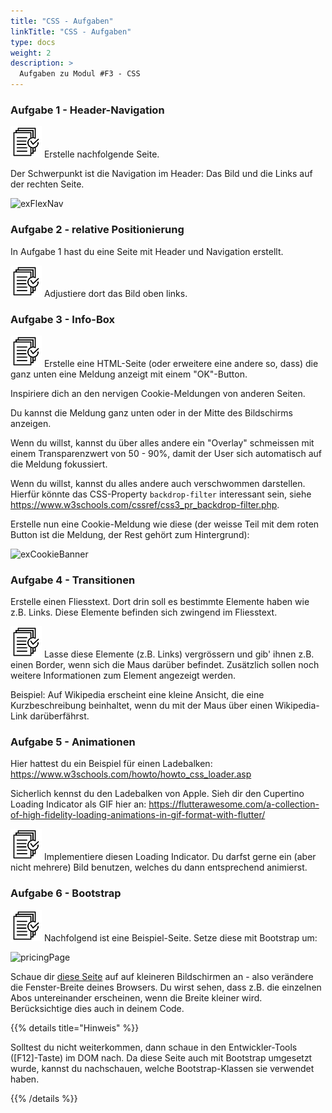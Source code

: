 ```yaml
---
title: "CSS - Aufgaben"
linkTitle: "CSS - Aufgaben"
type: docs
weight: 2
description: >
  Aufgaben zu Modul #F3 - CSS
---
```


### Aufgabe 1 - Header-Navigation

![task1](/images/task.png) Erstelle nachfolgende Seite.

Der Schwerpunkt ist die Navigation im Header: Das Bild und die Links auf der rechten Seite.

![exFlexNav](../ex_flexbox-navigation.jpeg "So soll deine Seite mit Navigation ungefähr aussehen.")

### Aufgabe 2 - relative Positionierung

In Aufgabe 1 hast du eine Seite mit Header und Navigation erstellt.

![task1](/images/task.png) Adjustiere dort das Bild oben links.

### Aufgabe 3 - Info-Box

![task1](/images/task.png) Erstelle eine HTML-Seite (oder erweitere eine andere so, dass) die ganz unten eine Meldung anzeigt mit einem "OK"-Button.

Inspiriere dich an den nervigen Cookie-Meldungen von anderen Seiten.

Du kannst die Meldung ganz unten oder in der Mitte des Bildschirms anzeigen.

Wenn du willst, kannst du über alles andere ein "Overlay" schmeissen mit einem Transparenzwert von 50 - 90%, damit der User sich automatisch auf die Meldung fokussiert.

Wenn du willst, kannst du alles andere auch verschwommen darstellen. Hierfür könnte das CSS-Property `backdrop-filter` interessant sein, siehe https://www.w3schools.com/cssref/css3_pr_backdrop-filter.php.

Erstelle nun eine Cookie-Meldung wie diese (der weisse Teil mit dem roten Button ist die Meldung, der Rest gehört zum Hintergrund):

![exCookieBanner](../ex_pos_abs_cookie_banner.jpeg)

### Aufgabe 4 - Transitionen

Erstelle einen Fliesstext. Dort drin soll es bestimmte Elemente haben wie z.B. Links. Diese Elemente befinden sich zwingend im Fliesstext.

![task1](/images/task.png) Lasse diese Elemente (z.B. Links) vergrössern und gib' ihnen z.B. einen Border, wenn sich die Maus darüber befindet. Zusätzlich sollen noch weitere Informationen zum Element angezeigt werden.

Beispiel: Auf Wikipedia erscheint eine kleine Ansicht, die eine Kurzbeschreibung beinhaltet, wenn du mit der Maus über einen Wikipedia-Link darüberfährst.

### Aufgabe 5 - Animationen

Hier hattest du ein Beispiel für einen Ladebalken: https://www.w3schools.com/howto/howto_css_loader.asp

Sicherlich kennst du den Ladebalken von Apple. Sieh dir den Cupertino Loading Indicator als GIF hier an: https://flutterawesome.com/a-collection-of-high-fidelity-loading-animations-in-gif-format-with-flutter/

![task1](/images/task.png) Implementiere diesen Loading Indicator. Du darfst gerne ein (aber nicht mehrere) Bild benutzen, welches du dann entsprechend animierst.

### Aufgabe 6 - Bootstrap

![task1](/images/task.png) Nachfolgend ist eine Beispiel-Seite. Setze diese mit Bootstrap um:

![pricingPage](../bootstrap-pricing-page-example.jpg)

Schaue dir [diese Seite](https://getbootstrap.com/docs/5.1/examples/pricing/) auf auf kleineren Bildschirmen an - also verändere die Fenster-Breite deines Browsers. Du wirst sehen, dass z.B. die einzelnen Abos untereinander erscheinen, wenn die Breite kleiner wird. Berücksichtige dies auch in deinem Code.

{{% details title="Hinweis" %}}

Solltest du nicht weiterkommen, dann schaue in den Entwickler-Tools ([F12]-Taste) im DOM nach. Da diese Seite auch mit Bootstrap umgesetzt wurde, kannst du nachschauen, welche Bootstrap-Klassen sie verwendet haben.

{{% /details %}}

